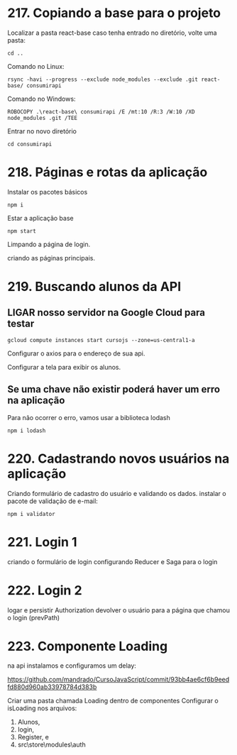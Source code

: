 # 217. Copiando a base para o projeto

Localizar a pasta react-base
caso tenha entrado no diretório, volte uma pasta:

`cd ..`

Comando no Linux:

`rsync -havi --progress --exclude node_modules --exclude .git react-base/ consumirapi`

Comando no Windows:

`ROBOCOPY .\react-base\ consumirapi /E /mt:10 /R:3 /W:10 /XD node_modules .git /TEE`

Entrar no novo diretório

`cd consumirapi`

# 218. Páginas e rotas da aplicação

Instalar os pacotes básicos

`npm i`

Estar a aplicação base

`npm start`

Limpando a página de login.

criando as páginas principais.

# 219. Buscando alunos da API

## LIGAR nosso servidor na Google Cloud para testar
`gcloud compute instances start cursojs --zone=us-central1-a`

Configurar o axios para o endereço de sua api.

Configurar a tela para exibir os alunos.

## Se uma chave não existir poderá haver um erro na aplicação
Para não ocorrer o erro, vamos usar a biblioteca lodash

`npm i lodash`

# 220. Cadastrando novos usuários na aplicação
Criando formulário de cadastro do usuário e validando os dados.
instalar o pacote de validação de e-mail:

`npm i validator`

# 221. Login 1
criando o formulário de login
configurando Reducer e Saga para o login

# 222. Login 2
logar e persistir Authorization
devolver o usuário para a página que chamou o login (prevPath)

# 223. Componente Loading

na api instalamos e configuramos um delay:

https://github.com/mandrado/CursoJavaScript/commit/93bb4ae6cf6b9eedfd880d960ab33978784d383b

Criar uma pasta chamada Loading dentro de componentes
Configurar o isLoading nos arquivos:
1. Alunos,
1. login,
1. Register, e
1. src\store\modules\auth

